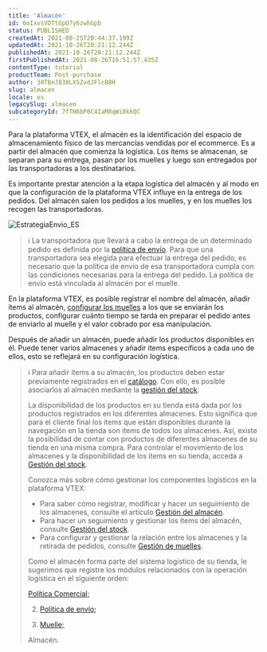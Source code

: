```yaml
---
title: 'Almacén'
id: 6oIxvsVDTtGpO7y6zwhGpb
status: PUBLISHED
createdAt: 2021-08-25T20:44:37.199Z
updatedAt: 2021-10-26T20:21:12.244Z
publishedAt: 2021-10-26T20:21:12.244Z
firstPublishedAt: 2021-08-26T16:51:57.435Z
contentType: tutorial
productTeam: Post-purchase
author: 30TBnJ838LXSZvdJFlcB8H
slug: almacen
locale: es
legacySlug: almacen
subcategoryId: 7fTH6bP0C4IaM8qWi0kkQC
---
```



Para la plataforma VTEX, el almacén es la identificación del espacio de almacenamiento físico de las mercancías vendidas por el ecommerce. Es a partir del almacén que comienza la logística. Los ítems se almacenan, se separan para su entrega, pasan por los muelles y luego son entregados por las transportadoras a los destinatarios.

Es importante prestar atención a la etapa logística del almacén y al modo en que la configuración de la plataforma VTEX influye en la entrega de los pedidos. Del almacén salen los pedidos a los muelles, y en los muelles los recogen las transportadoras. 

![EstrategiaEnvio_ES](https://images.ctfassets.net/alneenqid6w5/91iqVknOpCjUKO1XQaYvq/ed9784e5cbc67a42358ad4f37c3baa00/Frame_2__2_.svg)

>ℹ️ La transportadora que llevará a cabo la entrega de un determinado pedido es definida por la [política de envío](https://help.vtex.com/es/tutorial/politica-de-envio--tutorials_140). Para que una transportadora sea elegida para efectuar la entrega del pedido, es necesario que la política de envío de esa transportadora cumpla con las condiciones necesarias para la entrega del pedido. La política de envío está vinculada al almacén por el muelle.

En la plataforma VTEX, es posible registrar el nombre del almacén, añadir ítems al almacén, [configurar los muelles](https://help.vtex.com/es/tutorial/gerenciar-doca--7K3FultD8I2cuuA6iyGEiW) a los que se enviarán los productos, configurar cuánto tiempo se tarda en preparar el pedido antes de enviarlo al muelle y el valor cobrado por esa manipulación. 

Después de añadir un almacén, puede añadir los productos disponibles en él. Puede tener varios almacenes y añadir ítems específicos a cada uno de ellos, esto se reflejará en su configuración logística. 

>ℹ️ Para añadir ítems a su almacén, los productos deben estar previamente registrados en el [catálogo](https://help.vtex.com/es/tracks/catalogo-101--5AF0XfnjfWeopIFBgs3LIQ/7kz4uWVq6NoaOdUpiJv4PR). Con ello, es posible asociarlos al almacén mediante la [ gestión del stock](https://help.vtex.com/es/tutorial/gerenciar-itens-em-estoque--tutorials_139). 
> <div>
>
> La disponibilidad de los productos en su tienda está dada por los productos registrados en los diferentes almacenes. Esto significa que para el cliente final los ítems que están disponibles durante la navegación en la tienda son ítems de todos los almacenes. Así, existe la posibilidad de contar con productos de diferentes almacenes de su tienda en una misma compra. Para controlar el movimiento de los almacenes y la disponibilidad de los ítems en su tienda, acceda a [Gestión del stock](https://help.vtex.com/es/tutorial/gerenciar-itens-em-estoque--tutorials_139).
>
> Conozca más sobre cómo gestionar los componentes logísticos en la plataforma VTEX: 
>
> * Para saber cómo registrar, modificar y hacer un seguimiento de los almacenes, consulte el artículo [Gestión del almacén](https://help.vtex.com/es/tutorial/gerenciar-estoque--tutorials_137).
> * Para hacer un seguimiento y gestionar los ítems del almacén, consulte [Gestión del stock](https://help.vtex.com/es/tutorial/gerenciar-itens-em-estoque--tutorials_139).
> * Para configurar y gestionar la relación entre los almacenes y la retirada de pedidos, consulte [Gestión de muelles](https://help.vtex.com/pt/tutorial/gerenciar-doca--7K3FultD8I2cuuA6iyGEiW).
>
> <div class="alert alert-warning">
> Como el almacén forma parte del sistema logístico de su tienda, le sugerimos que registre los módulos relacionados con la operación logística en el siguiente orden:
> <body>
>
> [Política Comercial;](https://help.vtex.com/en/tutorial/como-funciona-uma-politica-comercial--6Xef8PZiFm40kg2STrMkMV)
>
> 2. <a href="https://help.vtex.com/en/tutorial/politica-de-envio--tutorials_140">Política de envío;
> </a>
>
> 3. [Muelle;](https://help.vtex.com/es/tutorial/muelles--5DY8xHEjOLYDVL41Urd5qj)
>
> Almacén.
>
> </body>

